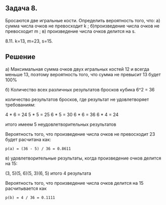 Задача 8. 
---------

Бросаются две игральные кости. Определить вероятность того, что: а) сумма 
числа очков не превосходит k ; б)произведение числа очков не превосходит m ;
в) произведение числа очков делится на s.

8.11. k=13, m=23, s=15. 

Решение
-------

а) Максимальная сумма очков двух игральных костей 12 и всегда меньше 13, поэтому
вероятность того, что сумма не превысит 13 будет 100%

б) Количество всех различных результатов бросков кубика 6^2 = 36

  количество результатов бросков, где результат не удовлетворяет требованиям:

  4 * 6 = 24
  5 * 5 = 25
  6 * 5 = 30
  6 * 6 = 36
  6 * 4 = 24

  итого имеем 5 неудовлетворительных результатов

  Вероятность того, что произведение числа очков не превосходит 23
  будет расчитана как:

    p(a) = (36 - 5) / 36 = 0.8611

в) удовлетворительные результаты, когда произведение очков делится на 15:

  (3, 5)(5, 6)(5, 3)(6, 5) итого 4 результата

  Вероятность того, что произведение числа очков делится на 15 расчитывается как 

    p(b) = 4 / 36 = 0.1111